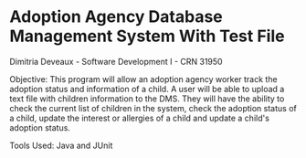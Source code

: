 # Adoption Agency Database Management System With Test File

Dimitria Deveaux - Software Development I - CRN 31950

Objective: This program will allow an adoption agency worker track the adoption status and information of a child. A user will be able to
upload a text file with children information to the DMS. They will have the ability to check the current list of children in the system,
check the adoption status of a child, update the interest or allergies of a child and update a child's adoption status.

Tools Used: Java and JUnit
